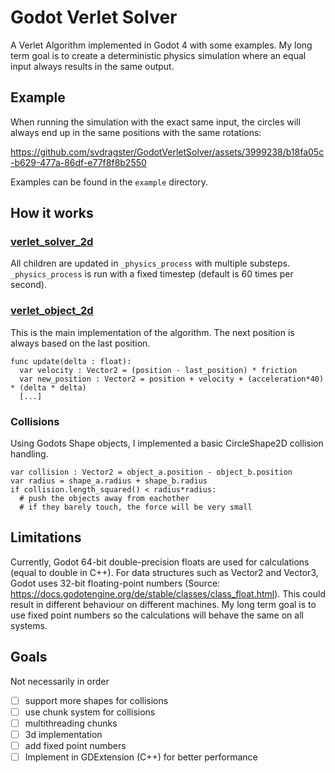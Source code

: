 # Godot Verlet Solver
A Verlet Algorithm implemented in Godot 4 with some examples. My long term goal is to create a deterministic physics simulation where an equal input always results in the same output.

## Example
When running the simulation with the exact same input, the circles will always end up in the same positions with the same rotations:

https://github.com/svdragster/GodotVerletSolver/assets/3999238/b18fa05c-b629-477a-86df-e77f8f8b2550

Examples can be found in the `example` directory.

## How it works

### [verlet_solver_2d](https://github.com/svdragster/GodotVerletSolver/blob/main/verlet2d/verlet_solver_2d.gd)
All children are updated in `_physics_process` with multiple substeps. `_physics_process` is run with a fixed timestep (default is 60 times per second).

### [verlet_object_2d](https://github.com/svdragster/GodotVerletSolver/blob/main/verlet2d/verlet_object_2d.gd)
This is the main implementation of the algorithm. The next position is always based on the last position.
```gdscript
func update(delta : float):
  var velocity : Vector2 = (position - last_position) * friction
  var new_position : Vector2 = position + velocity + (acceleration*40) * (delta * delta)
  [...]
```

### Collisions
Using Godots Shape objects, I implemented a basic CircleShape2D collision handling. 
```gdscript
var collision : Vector2 = object_a.position - object_b.position
var radius = shape_a.radius + shape_b.radius
if collision.length_squared() < radius*radius:
  # push the objects away from eachother
  # if they barely touch, the force will be very small
```

## Limitations
Currently, Godot 64-bit double-precision floats are used for calculations (equal to double in C++). For data structures such as Vector2 and Vector3, Godot uses 32-bit floating-point numbers (Source: https://docs.godotengine.org/de/stable/classes/class_float.html).
This could result in different behaviour on different machines. My long term goal is to use fixed point numbers so the calculations will behave the same on all systems.

## Goals
Not necessarily in order
- [ ] support more shapes for collisions
- [ ] use chunk system for collisions
- [ ] multithreading chunks
- [ ] 3d implementation
- [ ] add fixed point numbers
- [ ] Implement in GDExtension (C++) for better performance
